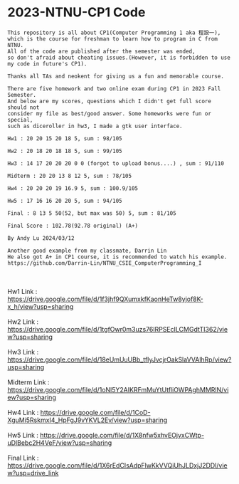 # 2023-NTNU-CP1 Code
```
This repository is all about CP1(Computer Programming 1 aka 程設一),
which is the course for freshman to learn how to program in C from NTNU.
All of the code are published after the semester was ended,
so don't afraid about cheating issues.(However, it is forbidden to use my code in future's CP1).

Thanks all TAs and neokent for giving us a fun and memorable course.

There are five homework and two online exam during CP1 in 2023 Fall Semester.
And below are my scores, questions which I didn't get full score should not
consider my file as best/good answer. Some homeworks were fun or special,
such as diceroller in hw3, I made a gtk user interface.

Hw1 : 20 20 15 20 18 5, sum : 98/105

Hw2 : 20 18 20 18 18 5, sum : 99/105

Hw3 : 14 17 20 20 20 0 0 (forgot to upload bonus....) , sum : 91/110

Midterm : 20 20 13 8 12 5, sum : 78/105

Hw4 : 20 20 20 19 16.9 5, sum : 100.9/105

Hw5 : 17 16 16 20 20 5, sum : 94/105

Final : 8 13 5 50(52, but max was 50) 5, sum : 81/105

Final Score : 102.78(92.78 original) (A+)

By Andy Lu 2024/03/12
```

```
Another good example from my classmate, Darrin Lin
He also got A+ in CP1 course, it is recommended to watch his example.
https://github.com/Darrin-Lin/NTNU_CSIE_ComputerProgramming_I
```
<br><br>
Hw1 Link : https://drive.google.com/file/d/1f3jhf9QXumxkfKaonHeTw8yjof8K-x_h/view?usp=sharing <br><br>
Hw2 Link : https://drive.google.com/file/d/1tgfOwr0m3uzs76lRPSEcILCMGdtTI362/view?usp=sharing<br><br>
Hw3 Link : https://drive.google.com/file/d/18eUmUuUBb_tfIyJvcjrOakSlaVVAlhRp/view?usp=sharing<br><br>
Midterm Link : https://drive.google.com/file/d/1oNl5Y2AIKRFmMuYtUtfliOWPAghMMRlN/view?usp=sharing<br><br>
Hw4 Link : https://drive.google.com/file/d/1CoD-XguMi5RskmxI4_HpFgJ9vYKVL2Ev/view?usp=sharing<br><br>
Hw5 Link : https://drive.google.com/file/d/1X8nfw5xhvEOjvxCWtp-uDlBebc2H4VeF/view?usp=sharing<br><br>
Final Link : https://drive.google.com/file/d/1X6rEdCIsAdpFlwKkVVQiUhJLDxjJ2DDl/view?usp=drive_link<br><br>
